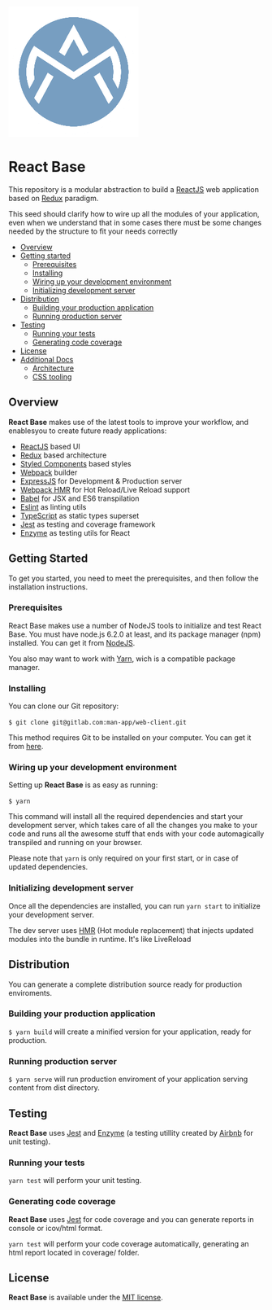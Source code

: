 ![React Base logo](./src/images/favicons/icon-256.png)

# React Base

This repository is a modular abstraction to build a [ReactJS](https://facebook.github.io/react/) web application based
on [Redux](http://redux.js.org/) paradigm.

This seed should clarify how to wire up all the modules of your application, even when we understand that in some cases
there must be some changes needed by the structure to fit your needs correctly

- [Overview](#overview)
- [Getting started](#getting-started)
  - [Prerequisites](#prerequisites)
  - [Installing](#installing)
  - [Wiring up your development environment](#wiring-up-your-development-environment)
  - [Initializing development server](#initializing-development-server)
- [Distribution](#distribution)
  - [Building your production application](#building-your-production-application)
  - [Running production server](#running-production-server)
- [Testing](#testing)
  - [Running your tests](#running-your-tests)
  - [Generating code coverage](#generating-code-coverage)
- [License](#license)
- [Additional Docs](/docs)
  - [Architecture](/docs/architecture.md)
  - [CSS tooling](/docs/css-tooling.md)

## Overview

**React Base** makes use of the latest tools to improve your workflow, and enablesyou to create future ready
applications:

- [ReactJS](https://reactjs.org/) based UI
- [Redux](http://redux.js.org/) based architecture
- [Styled Components](https://www.styled-components.com/) based styles
- [Webpack](https://webpack.js.org/) builder
- [ExpressJS](https://github.com/expressjs/express) for Development & Production server
- [Webpack HMR](https://webpack.github.io/docs/hot-module-replacement.html) for Hot Reload/Live Reload support
- [Babel](https://babeljs.io/) for JSX and ES6 transpilation
- [Eslint](https://github.com/eslint/eslint) as linting utils
- [TypeScript](https://www.typescriptlang.org/) as static types superset
- [Jest](https://jestjs.io/) as testing and coverage framework
- [Enzyme](https://github.com/airbnb/enzyme) as testing utils for React

## Getting Started

To get you started, you need to meet the prerequisites, and then follow the installation instructions.

### Prerequisites

React Base makes use a number of NodeJS tools to initialize and test React Base. You must have node.js 6.2.0 at least,
and its package manager (npm) installed. You can get it from [NodeJS](https://nodejs.org).

You also may want to work with [Yarn](https://yarnpkg.com/), wich is a compatible package manager.

### Installing

You can clone our Git repository:

`$ git clone git@gitlab.com:man-app/web-client.git`

This method requires Git to be installed on your computer. You can get it from [here](http://git-scm.com).

### Wiring up your development environment

Setting up **React Base** is as easy as running:

`$ yarn`

This command will install all the required dependencies and start your development server, which takes care of all the
changes you make to your code and runs all the awesome stuff that ends with your code automagically transpiled and
running on your browser.

Please note that `yarn` is only required on your first start, or in case of updated dependencies.

### Initializing development server

Once all the dependencies are installed, you can run `yarn start` to initialize your development server.

The dev server uses [HMR](https://webpack.github.io/docs/hot-module-replacement.html) (Hot module replacement) that
injects updated modules into the bundle in runtime. It's like LiveReload

## Distribution

You can generate a complete distribution source ready for production enviroments.

### Building your production application

`$ yarn build` will create a minified version for your application, ready for production.

### Running production server

`$ yarn serve` will run production enviroment of your application serving content from dist directory.

## Testing

**React Base** uses [Jest](https://jestjs.io/) and [Enzyme](https://github.com/airbnb/enzyme) (a testing utillity
created by [Airbnb](https://github.com/airbnb/) for unit testing).

### Running your tests

`yarn test` will perform your unit testing.

### Generating code coverage

**React Base** uses [Jest](https://jestjs.io/) for code coverage and you can generate reports in console or icov/html
format.

`yarn test` will perform your code coverage automatically, generating an html report located in coverage/ folder.

## License

**React Base** is available under the [MIT license](LICENSE).
